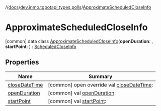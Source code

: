//[docs](../../../index.md)/[dev.inmo.tgbotapi.types.polls](../index.md)/[ApproximateScheduledCloseInfo](index.md)



# ApproximateScheduledCloseInfo  
 [common] data class [ApproximateScheduledCloseInfo](index.md)(**openDuration**: , **startPoint**: ) : [ScheduledCloseInfo](../-scheduled-close-info/index.md)   


## Properties  
  
|  Name |  Summary | 
|---|---|
| <a name="dev.inmo.tgbotapi.types.polls/ApproximateScheduledCloseInfo/closeDateTime/#/PointingToDeclaration/"></a>[closeDateTime](close-date-time.md)| <a name="dev.inmo.tgbotapi.types.polls/ApproximateScheduledCloseInfo/closeDateTime/#/PointingToDeclaration/"></a> [common] open override val [closeDateTime](close-date-time.md):    <br>|
| <a name="dev.inmo.tgbotapi.types.polls/ApproximateScheduledCloseInfo/openDuration/#/PointingToDeclaration/"></a>[openDuration](open-duration.md)| <a name="dev.inmo.tgbotapi.types.polls/ApproximateScheduledCloseInfo/openDuration/#/PointingToDeclaration/"></a> [common] val [openDuration](open-duration.md):    <br>|
| <a name="dev.inmo.tgbotapi.types.polls/ApproximateScheduledCloseInfo/startPoint/#/PointingToDeclaration/"></a>[startPoint](start-point.md)| <a name="dev.inmo.tgbotapi.types.polls/ApproximateScheduledCloseInfo/startPoint/#/PointingToDeclaration/"></a> [common] val [startPoint](start-point.md):    <br>|


